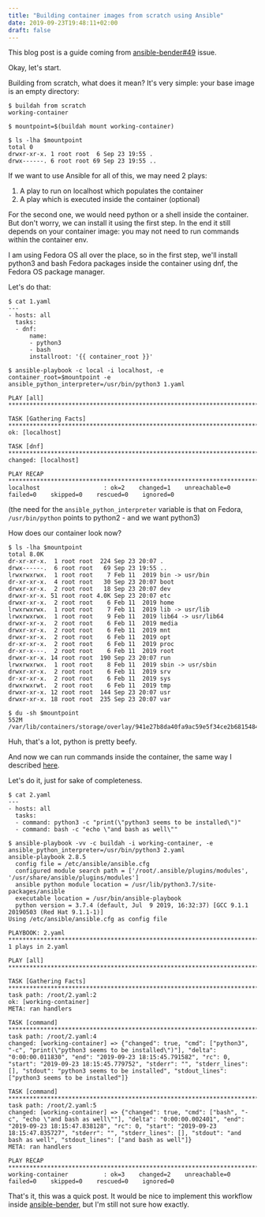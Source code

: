 ```yaml
---
title: "Building container images from scratch using Ansible"
date: 2019-09-23T19:48:11+02:00
draft: false
---
```


This blog post is a guide coming from [ansible-bender#49](https://github.com/ansible-community/ansible-bender/issues/49) issue.

Okay, let's start.

Building from scratch, what does it mean? It's very simple: your base image is an empty directory:

<!--more-->

```
$ buildah from scratch
working-container

$ mountpoint=$(buildah mount working-container)

$ ls -lha $mountpoint
total 0
drwxr-xr-x. 1 root root  6 Sep 23 19:55 .
drwx------. 6 root root 69 Sep 23 19:55 ..
```

If we want to use Ansible for all of this, we may need 2 plays:

1. A play to run on localhost which populates the container
2. A play which is executed inside the container (optional)

For the second one, we would need python or a shell inside the container. But
don't worry, we can install it using the first step. In the end it still
depends on your container image: you may not need to run commands within the
container env.

I am using Fedora OS all over the place, so in the first step, we'll install
python3 and bash Fedora packages inside the container using dnf, the Fedora OS
package manager.

Let's do that:
```
$ cat 1.yaml
---
- hosts: all
  tasks:
  - dnf:
      name:
      - python3
      - bash
      installroot: '{{ container_root }}'

$ ansible-playbook -c local -i localhost, -e container_root=$mountpoint -e ansible_python_interpreter=/usr/bin/python3 1.yaml

PLAY [all] *******************************************************************************************************

TASK [Gathering Facts] *******************************************************************************************
ok: [localhost]

TASK [dnf] *******************************************************************************************************
changed: [localhost]

PLAY RECAP *******************************************************************************************************
localhost                  : ok=2    changed=1    unreachable=0    failed=0    skipped=0    rescued=0    ignored=0
```

(the need for the `ansible_python_interpreter` variable is that on Fedora,
`/usr/bin/python` points to python2 - and we want python3)

How does our container look now?
```
$ ls -lha $mountpoint
total 8.0K
dr-xr-xr-x.  1 root root  224 Sep 23 20:07 .
drwx------.  6 root root   69 Sep 23 19:55 ..
lrwxrwxrwx.  1 root root    7 Feb 11  2019 bin -> usr/bin
dr-xr-xr-x.  4 root root   30 Sep 23 20:07 boot
drwxr-xr-x.  2 root root   18 Sep 23 20:07 dev
drwxr-xr-x. 51 root root 4.0K Sep 23 20:07 etc
drwxr-xr-x.  2 root root    6 Feb 11  2019 home
lrwxrwxrwx.  1 root root    7 Feb 11  2019 lib -> usr/lib
lrwxrwxrwx.  1 root root    9 Feb 11  2019 lib64 -> usr/lib64
drwxr-xr-x.  2 root root    6 Feb 11  2019 media
drwxr-xr-x.  2 root root    6 Feb 11  2019 mnt
drwxr-xr-x.  2 root root    6 Feb 11  2019 opt
dr-xr-xr-x.  2 root root    6 Feb 11  2019 proc
dr-xr-x---.  2 root root    6 Feb 11  2019 root
drwxr-xr-x. 14 root root  190 Sep 23 20:07 run
lrwxrwxrwx.  1 root root    8 Feb 11  2019 sbin -> usr/sbin
drwxr-xr-x.  2 root root    6 Feb 11  2019 srv
dr-xr-xr-x.  2 root root    6 Feb 11  2019 sys
drwxrwxrwt.  2 root root    6 Feb 11  2019 tmp
drwxr-xr-x. 12 root root  144 Sep 23 20:07 usr
drwxr-xr-x. 18 root root  235 Sep 23 20:07 var

$ du -sh $mountpoint
552M    /var/lib/containers/storage/overlay/941e27b8da40fa9ac59e5f34ce2b68154844c32b0e85de09d22386dabf932f10/merged
```

Huh, that's a lot, python is pretty beefy.

And now we can run commands inside the container, the same way I described
[here](https://blog.tomecek.net/post/building-containers-with-buildah-and-ansible/).

Let's do it, just for sake of completeness.
```
$ cat 2.yaml
---
- hosts: all
  tasks:
  - command: python3 -c "print(\"python3 seems to be installed\")"
  - command: bash -c "echo \"and bash as well\""

$ ansible-playbook -vv -c buildah -i working-container, -e ansible_python_interpreter=/usr/bin/python3 2.yaml
ansible-playbook 2.8.5
  config file = /etc/ansible/ansible.cfg
  configured module search path = ['/root/.ansible/plugins/modules', '/usr/share/ansible/plugins/modules']
  ansible python module location = /usr/lib/python3.7/site-packages/ansible
  executable location = /usr/bin/ansible-playbook
  python version = 3.7.4 (default, Jul  9 2019, 16:32:37) [GCC 9.1.1 20190503 (Red Hat 9.1.1-1)]
Using /etc/ansible/ansible.cfg as config file

PLAYBOOK: 2.yaml ********************************************************************************************
1 plays in 2.yaml

PLAY [all] **************************************************************************************************

TASK [Gathering Facts] **************************************************************************************
task path: /root/2.yaml:2
ok: [working-container]
META: ran handlers

TASK [command] **********************************************************************************************
task path: /root/2.yaml:4
changed: [working-container] => {"changed": true, "cmd": ["python3", "-c", "print(\"python3 seems to be installed\")"], "delta": "0:00:00.011830", "end": "2019-09-23 18:15:45.791582", "rc": 0, "start": "2019-09-23 18:15:45.779752", "stderr": "", "stderr_lines": [], "stdout": "python3 seems to be installed", "stdout_lines": ["python3 seems to be installed"]}

TASK [command] **********************************************************************************************
task path: /root/2.yaml:5
changed: [working-container] => {"changed": true, "cmd": ["bash", "-c", "echo \"and bash as well\""], "delta": "0:00:00.002401", "end": "2019-09-23 18:15:47.838128", "rc": 0, "start": "2019-09-23 18:15:47.835727", "stderr": "", "stderr_lines": [], "stdout": "and bash as well", "stdout_lines": ["and bash as well"]}
META: ran handlers

PLAY RECAP **************************************************************************************************
working-container          : ok=3    changed=2    unreachable=0    failed=0    skipped=0    rescued=0    ignored=0
```

That's it, this was a quick post. It would be nice to implement this workflow
inside [ansible-bender](https://github.com/ansible-community/ansible-bender),
but I'm still not sure how exactly.

